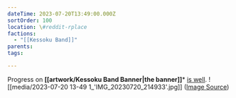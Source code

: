 ```yaml
---
dateTime: 2023-07-20T13:49:00.000Z
sortOrder: 100
location: \#reddit-rplace
factions:
  - "[[Kessoku Band]]"
parents: 
tags: 

---
```

Progress on **[[artwork/Kessoku Band Banner|the banner]]*** [is well](discord://discord.com/channels/1093664259273130084/1131230952119615600/1131583839991496756).
![[media/2023-07-20 13-49 1_'IMG_20230720_214933'.jpg]]
([Image Source](discord://discord.com/channels/1093664259273130084/1131230952119615600/1131583728867610634))
